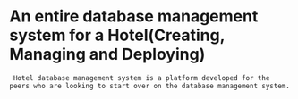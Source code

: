 # An entire database management system for a Hotel(Creating, Managing and Deploying)

` Hotel database management system is a platform developed for the peers who are looking to start over on the database management system.`



